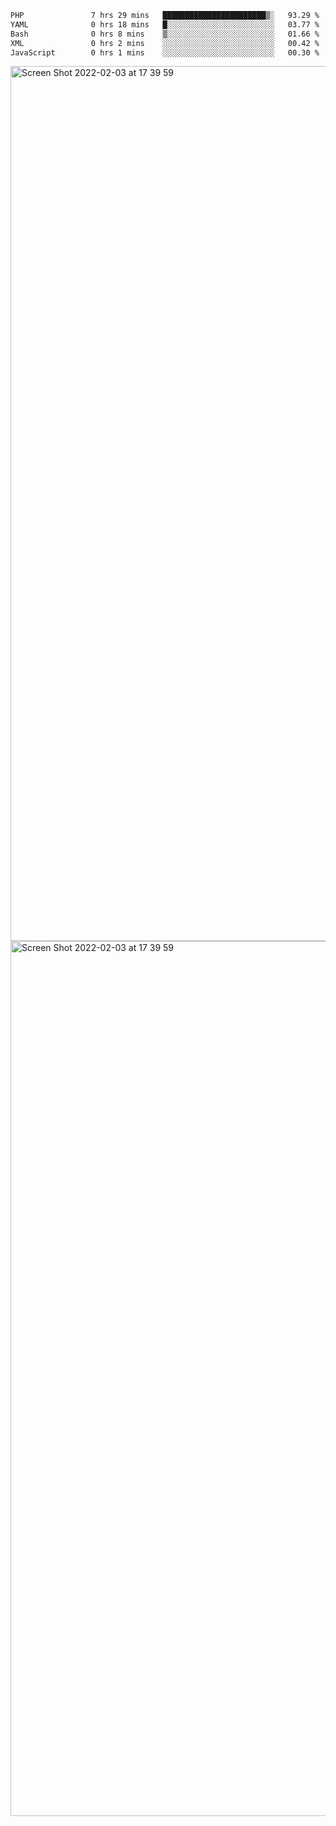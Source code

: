 <!--START_SECTION:waka-->

```txt
PHP               7 hrs 29 mins   ███████████████████████▒░   93.29 %
YAML              0 hrs 18 mins   █░░░░░░░░░░░░░░░░░░░░░░░░   03.77 %
Bash              0 hrs 8 mins    ▒░░░░░░░░░░░░░░░░░░░░░░░░   01.66 %
XML               0 hrs 2 mins    ░░░░░░░░░░░░░░░░░░░░░░░░░   00.42 %
JavaScript        0 hrs 1 mins    ░░░░░░░░░░░░░░░░░░░░░░░░░   00.30 %
```

<!--END_SECTION:waka-->

<img width="1400" alt="Screen Shot 2022-02-03 at 17 39 59" src="https://user-images.githubusercontent.com/45716542/152387304-f2b60485-53a6-4f4b-a818-5cefb1b0c0ae.png">
<img width="1400" alt="Screen Shot 2022-02-03 at 17 39 59" src="https://user-images.githubusercontent.com/45716542/152387273-ea5cdf21-2a45-44da-8bef-00c1763b1d42.png">
